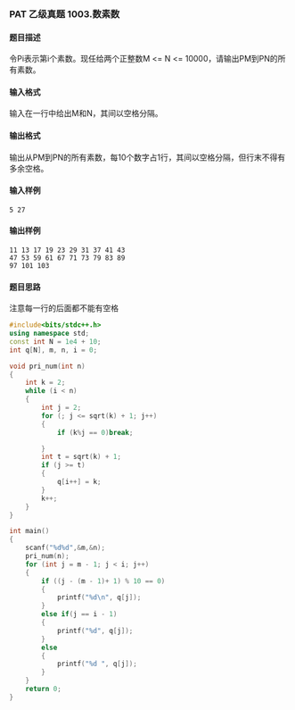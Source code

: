 ### PAT 乙级真题 1003.数素数
#### 题目描述
令Pi表示第i个素数。现任给两个正整数M <= N <= 10000，请输出PM到PN的所有素数。
#### 输入格式
输入在一行中给出M和N，其间以空格分隔。
#### 输出格式
输出从PM到PN的所有素数，每10个数字占1行，其间以空格分隔，但行末不得有多余空格。
#### 输入样例
```text
5 27
```
#### 输出样例
```text
11 13 17 19 23 29 31 37 41 43
47 53 59 61 67 71 73 79 83 89
97 101 103
```
#### 题目思路
注意每一行的后面都不能有空格
```C++
#include<bits/stdc++.h>
using namespace std;
const int N = 1e4 + 10;
int q[N], m, n, i = 0;

void pri_num(int n)
{
	int k = 2;
	while (i < n)
	{
		int j = 2;
		for (; j <= sqrt(k) + 1; j++)
		{
			if (k%j == 0)break;

		}
		int t = sqrt(k) + 1;
		if (j >= t)
		{
			q[i++] = k;
		}
		k++;
	}
}

int main()
{
	scanf("%d%d",&m,&n);
	pri_num(n);
	for (int j = m - 1; j < i; j++)
	{
		if ((j - (m - 1)+ 1) % 10 == 0)
		{
			printf("%d\n", q[j]);
		}
		else if(j == i - 1)
        {
            printf("%d", q[j]);
        }    
        else
		{
			printf("%d ", q[j]);
		}
	}
	return 0;
}

```